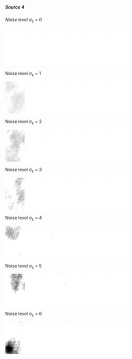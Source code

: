 ##### Source 4

###### Noise level σ<sub>ε</sub> = 0


<kbd><img src="https://github.com/bjmch/DL-RadioTransient/blob/master/gif/1/12/Noise0/Input0/animationTrans_31_250.gif" width="62" height="102"/></kbd> <kbd><img src="https://github.com/bjmch/DL-RadioTransient/blob/master/gif/1/12/Noise0/GT/animationTrans_31_250.gif" width="62" height="102"/></kbd> <kbd><img src="https://github.com/bjmch/DL-RadioTransient/blob/master/gif/1/12/Noise0/CLEAN/animationTrans_31_250.gif" width="62" height="102"/></kbd> <kbd><img src="https://github.com/bjmch/DL-RadioTransient/blob/master/gif/1/12/Noise0/2D/animationTrans_31_250.gif" width="62" height="102"/></kbd> <kbd><img src="https://github.com/bjmch/DL-RadioTransient/blob/master/gif/1/12/Noise0/2D1D/animationTrans_31_250.gif" width="62" height="102"/></kbd> <kbd><img src="https://github.com/bjmch/DL-RadioTransient/blob/master/gif/1/12/Noise0/Deflation/animationTrans_31_250.gif" width="62" height="102"/></kbd>

Noise level σ<sub>ε</sub> = 1

<kbd><img src="https://github.com/bjmch/DL-RadioTransient/blob/master/gif/1/12/Noise1/Input1/animationTrans_31_250.gif" width="62" height="102"/></kbd> <kbd><img src="https://github.com/bjmch/DL-RadioTransient/blob/master/gif/1/12/Noise1/GT/animationTrans_31_250.gif" width="62" height="102"/></kbd> <kbd><img src="https://github.com/bjmch/DL-RadioTransient/blob/master/gif/1/12/Noise1/CLEAN/animationTrans_31_250.gif" width="62" height="102"/></kbd> <kbd><img src="https://github.com/bjmch/DL-RadioTransient/blob/master/gif/1/12/Noise1/2D/animationTrans_31_250.gif" width="62" height="102"/></kbd> <kbd><img src="https://github.com/bjmch/DL-RadioTransient/blob/master/gif/1/12/Noise1/2D1D/animationTrans_31_250.gif" width="62" height="102"/></kbd> <kbd><img src="https://github.com/bjmch/DL-RadioTransient/blob/master/gif/1/12/Noise1/Deflation/animationTrans_31_250.gif" width="62" height="102"/></kbd>

Noise level σ<sub>ε</sub> = 2

<kbd><img src="https://github.com/bjmch/DL-RadioTransient/blob/master/gif/1/12/Noise2/Input2/animationTrans_31_250.gif" width="62" height="102"/></kbd> <kbd><img src="https://github.com/bjmch/DL-RadioTransient/blob/master/gif/1/12/Noise2/GT/animationTrans_31_250.gif" width="62" height="102"/></kbd> <kbd><img src="https://github.com/bjmch/DL-RadioTransient/blob/master/gif/1/12/Noise2/CLEAN/animationTrans_31_250.gif" width="62" height="102"/></kbd> <kbd><img src="https://github.com/bjmch/DL-RadioTransient/blob/master/gif/1/12/Noise2/2D/animationTrans_31_250.gif" width="62" height="102"/></kbd> <kbd><img src="https://github.com/bjmch/DL-RadioTransient/blob/master/gif/1/12/Noise2/2D1D/animationTrans_31_250.gif" width="62" height="102"/></kbd> <kbd><img src="https://github.com/bjmch/DL-RadioTransient/blob/master/gif/1/12/Noise2/Deflation/animationTrans_31_250.gif" width="62" height="102"/></kbd>

Noise level σ<sub>ε</sub> = 3

<kbd><img src="https://github.com/bjmch/DL-RadioTransient/blob/master/gif/1/12/Noise3/Input3/animationTrans_31_250.gif" width="62" height="102"/></kbd> <kbd><img src="https://github.com/bjmch/DL-RadioTransient/blob/master/gif/1/12/Noise3/GT/animationTrans_31_250.gif" width="62" height="102"/></kbd> <kbd><img src="https://github.com/bjmch/DL-RadioTransient/blob/master/gif/1/12/Noise3/CLEAN/animationTrans_31_250.gif" width="62" height="102"/></kbd> <kbd><img src="https://github.com/bjmch/DL-RadioTransient/blob/master/gif/1/12/Noise3/2D/animationTrans_31_250.gif" width="62" height="102"/></kbd> <kbd><img src="https://github.com/bjmch/DL-RadioTransient/blob/master/gif/1/12/Noise3/2D1D/animationTrans_31_250.gif" width="62" height="102"/></kbd> <kbd><img src="https://github.com/bjmch/DL-RadioTransient/blob/master/gif/1/12/Noise3/Deflation/animationTrans_31_250.gif" width="62" height="102"/></kbd>

Noise level σ<sub>ε</sub> = 4

<kbd><img src="https://github.com/bjmch/DL-RadioTransient/blob/master/gif/1/12/Noise4/Input4/animationTrans_31_250.gif" width="62" height="102"/></kbd> <kbd><img src="https://github.com/bjmch/DL-RadioTransient/blob/master/gif/1/12/Noise4/GT/animationTrans_31_250.gif" width="62" height="102"/></kbd> <kbd><img src="https://github.com/bjmch/DL-RadioTransient/blob/master/gif/1/12/Noise4/CLEAN/animationTrans_31_250.gif" width="62" height="102"/></kbd> <kbd><img src="https://github.com/bjmch/DL-RadioTransient/blob/master/gif/1/12/Noise4/2D/animationTrans_31_250.gif" width="62" height="102"/></kbd> <kbd><img src="https://github.com/bjmch/DL-RadioTransient/blob/master/gif/1/12/Noise4/2D1D/animationTrans_31_250.gif" width="62" height="102"/></kbd> <kbd><img src="https://github.com/bjmch/DL-RadioTransient/blob/master/gif/1/12/Noise4/Deflation/animationTrans_31_250.gif" width="62" height="102"/></kbd>

Noise level σ<sub>ε</sub> = 5

<kbd><img src="https://github.com/bjmch/DL-RadioTransient/blob/master/gif/1/12/Noise5/Input5/animationTrans_31_250.gif" width="62" height="102"/></kbd> <kbd><img src="https://github.com/bjmch/DL-RadioTransient/blob/master/gif/1/12/Noise5/GT/animationTrans_31_250.gif" width="62" height="102"/></kbd> <kbd><img src="https://github.com/bjmch/DL-RadioTransient/blob/master/gif/1/12/Noise5/CLEAN/animationTrans_31_250.gif" width="62" height="102"/></kbd> <kbd><img src="https://github.com/bjmch/DL-RadioTransient/blob/master/gif/1/12/Noise5/2D/animationTrans_31_250.gif" width="62" height="102"/></kbd> <kbd><img src="https://github.com/bjmch/DL-RadioTransient/blob/master/gif/1/12/Noise5/2D1D/animationTrans_31_250.gif" width="62" height="102"/></kbd> <kbd><img src="https://github.com/bjmch/DL-RadioTransient/blob/master/gif/1/12/Noise5/Deflation/animationTrans_31_250.gif" width="62" height="102"/></kbd>

Noise level σ<sub>ε</sub> = 6

<kbd><img src="https://github.com/bjmch/DL-RadioTransient/blob/master/gif/1/12/Noise6/Input6/animationTrans_31_250.gif" width="62" height="102"/></kbd> <kbd><img src="https://github.com/bjmch/DL-RadioTransient/blob/master/gif/1/12/Noise6/GT/animationTrans_31_250.gif" width="62" height="102"/></kbd> <kbd><img src="https://github.com/bjmch/DL-RadioTransient/blob/master/gif/1/12/Noise6/CLEAN/animationTrans_31_250.gif" width="62" height="102"/></kbd> <kbd><img src="https://github.com/bjmch/DL-RadioTransient/blob/master/gif/1/12/Noise6/2D/animationTrans_31_250.gif" width="62" height="102"/></kbd> <kbd><img src="https://github.com/bjmch/DL-RadioTransient/blob/master/gif/1/12/Noise6/2D1D/animationTrans_31_250.gif" width="62" height="102"/></kbd> <kbd><img src="https://github.com/bjmch/DL-RadioTransient/blob/master/gif/1/12/Noise6/Deflation/animationTrans_31_250.gif" width="62" height="102"/></kbd>

